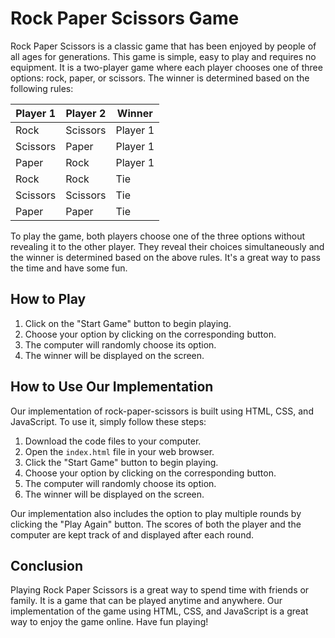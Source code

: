 # Rock Paper Scissors Game

Rock Paper Scissors is a classic game that has been enjoyed by people of all ages for generations. This game is simple, easy to play and requires no equipment. It is a two-player game where each player chooses one of three options: rock, paper, or scissors. The winner is determined based on the following rules:

| Player 1      | Player 2      | Winner        |
| ------------- | ------------- | ------------- |
| Rock          | Scissors      | Player 1      |
| Scissors      | Paper         | Player 1      |
| Paper         | Rock          | Player 1      |
| Rock          | Rock          | Tie           |
| Scissors      | Scissors      | Tie           |
| Paper         | Paper         | Tie           |

To play the game, both players choose one of the three options without revealing it to the other player. They reveal their choices simultaneously and the winner is determined based on the above rules. It's a great way to pass the time and have some fun.

## How to Play

1. Click on the "Start Game" button to begin playing.
2. Choose your option by clicking on the corresponding button.
3. The computer will randomly choose its option.
4. The winner will be displayed on the screen.

## How to Use Our Implementation

Our implementation of rock-paper-scissors is built using HTML, CSS, and JavaScript. To use it, simply follow these steps:

1. Download the code files to your computer.
2. Open the `index.html` file in your web browser.
3. Click the "Start Game" button to begin playing.
4. Choose your option by clicking on the corresponding button.
5. The computer will randomly choose its option.
6. The winner will be displayed on the screen.

Our implementation also includes the option to play multiple rounds by clicking the "Play Again" button. The scores of both the player and the computer are kept track of and displayed after each round.

## Conclusion

Playing Rock Paper Scissors is a great way to spend time with friends or family. It is a game that can be played anytime and anywhere. Our implementation of the game using HTML, CSS, and JavaScript is a great way to enjoy the game online. Have fun playing!
